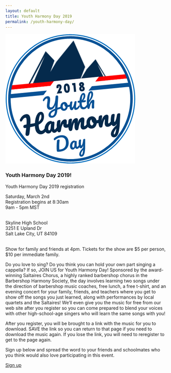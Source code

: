 ```yaml
---
layout: default
title: Youth Harmony Day 2019
permalink: /youth-harmony-day/
---
```


![Youth Harmony Day 2019](/images/youth-harmony-logo.jpg)

### Youth Harmony Day 2019!

Youth Harmony Day 2019 registration<br>

Saturday, March 2nd<br>
Registration begins at 8:30am<br>
9am - 5pm MST<br><br>

Skyline High School<br>
3251 E Upland Dr<br>
Salt Lake City, UT 84109<br><br>

Show for family and friends at 4pm.  Tickets for the show are $5 per person, $10 per immediate family.

Do you love to sing? Do you think you can hold your own part singing a cappella? If so, JOIN US for Youth Harmony Day! Sponsored by the award-winning Saltaires Chorus, a highly ranked barbershop chorus in the Barbershop Harmony Society, the day involves learning two songs under the direction of barbershop music coaches, free lunch, a free t-shirt, and an evening concert for your family, friends, and teachers where you get to show off the songs you just learned, along with performances by local quartets and the Saltaires! We’ll even give you the music for free from our web site after you register so you can come prepared to blend your voices with other high-school-age singers who will learn the same songs with you!

After you register, you will be brought to a link with the music for you to download.  SAVE the link so you can return to that page if you need to download the music again.  If you lose the link, you will need to reregister to get to the page again.


Sign up below and spread the word to your friends and schoolmates who you think would also love participating in this event.

<p class="lead">
  <a href="
https://docs.google.com/forms/d/1oMQZl3ntU4u4JS6jLoEOp-MEZEMWg1FGd-DFnQasvHc/viewform" class="btn btn-lg btn-default">Sign up</a>
</p>
